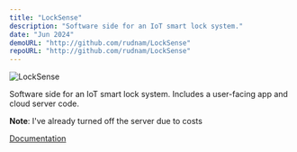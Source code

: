 ```yaml
---
title: "LockSense"
description: "Software side for an IoT smart lock system."
date: "Jun 2024"
demoURL: "http://github.com/rudnam/LockSense"
repoURL: "http://github.com/rudnam/LockSense"
---
```


![LockSense](/locksense.png)

Software side for an IoT smart lock system. Includes a user-facing app and cloud server code.

**Note**: I've already turned off the server due to costs

[Documentation](https://drive.google.com/file/d/1dBEvbvaglZH1AzWSfaItZwSOcOkWpEUQ)
